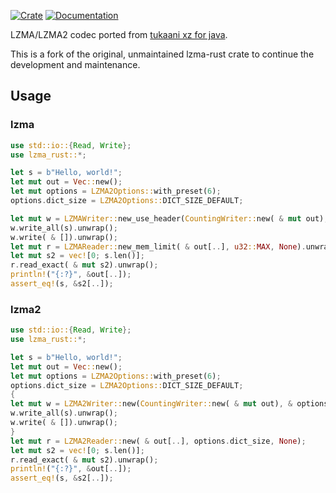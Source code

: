 [![Crate](https://img.shields.io/crates/v/lzma-rust2.svg)](https://crates.io/crates/lzma-rust2)
[![Documentation](https://docs.rs/lzma-rust2/badge.svg)](https://docs.rs/lzma-rust2)

LZMA/LZMA2 codec ported from [tukaani xz for java](https://tukaani.org/xz/java.html).

This is a fork of the original, unmaintained lzma-rust crate to continue the development and maintenance.

## Usage

### lzma

```rust
use std::io::{Read, Write};
use lzma_rust::*;

let s = b"Hello, world!";
let mut out = Vec::new();
let mut options = LZMA2Options::with_preset(6);
options.dict_size = LZMA2Options::DICT_SIZE_DEFAULT;

let mut w = LZMAWriter::new_use_header(CountingWriter::new( & mut out), & options, None).unwrap();
w.write_all(s).unwrap();
w.write( & []).unwrap();
let mut r = LZMAReader::new_mem_limit( & out[..], u32::MAX, None).unwrap();
let mut s2 = vec![0; s.len()];
r.read_exact( & mut s2).unwrap();
println!("{:?}", &out[..]);
assert_eq!(s, &s2[..]);
```

### lzma2

```rust
use std::io::{Read, Write};
use lzma_rust::*;

let s = b"Hello, world!";
let mut out = Vec::new();
let mut options = LZMA2Options::with_preset(6);
options.dict_size = LZMA2Options::DICT_SIZE_DEFAULT;
{
let mut w = LZMA2Writer::new(CountingWriter::new( & mut out), & options);
w.write_all(s).unwrap();
w.write( & []).unwrap();
}
let mut r = LZMA2Reader::new( & out[..], options.dict_size, None);
let mut s2 = vec![0; s.len()];
r.read_exact( & mut s2).unwrap();
println!("{:?}", &out[..]);
assert_eq!(s, &s2[..]);
````
